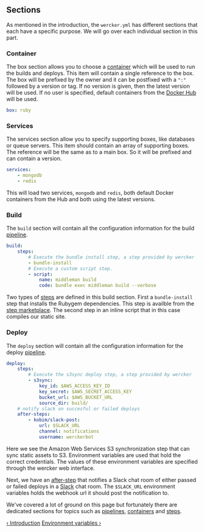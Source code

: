 ## Sections

As mentioned in the introduction, the `wercker.yml` has different
sections that each have a specific purpose. We will go over each
individual section in this part.

### Container

The box section allows you to choose a
[container](/learn/containers/01_introduction.html) which will be used
to run the builds and deploys. This item will contain a single reference
to the box. The box will be prefixed by the owner and it can be
postfixed with a `":"` followed by a version or tag. If no version is given, then
the latest version will be used. If no user is specified, default
containers from the [Docker Hub](/learn/containers/02_docker-hub.html) will be used.

```yaml
box: ruby
```

### Services

The services section allow you to specify supporting boxes, like databases or queue servers. This item should contain an array of supporting boxes. The reference will be the same as to a main box. So it will be prefixed and can contain a version.

```yaml
services:
    - mongodb
    - redis
```

This will load two services, `mongodb` and `redis`, both default Docker
containers from the Hub and both using the latest versions.

### Build

The `build` section will contain all the configuration information for the build
[pipeline](/learn/pipelines/01_introduction.html).

```yaml
build:
    steps:
        # Execute the bundle install step, a step provided by wercker
        - bundle-install
        # Execute a custom script step.
        - script:
            name: middleman build
            code: bundle exec middleman build --verbose
```

Two types of [steps](/learn/steps/01_introduction.html) are defined in this build section. First a
`bundle-install` step that installs the Rubygem dependencies. This step
is availble from the [step marketplace](/learn/steps/06_step-registry.html). The second step in an inline
script that in this case compiles our static site.

### Deploy

The `deploy` section will contain all the configuration information for the deploy
[pipeline](/learn/pipelines/01_introduction.html).

```yaml
deploy:
    steps:
        # Execute the s3sync deploy step, a step provided by wercker
        - s3sync:
            key_id: $AWS_ACCESS_KEY_ID
            key_secret: $AWS_SECRET_ACCESS_KEY
            bucket_url: $AWS_BUCKET_URL
            source_dir: build/
    # notify slack on succesful or failed deploys
    after-steps:
        - kobim/slack-post:
            url: $SLACK_URL
            channel: notifications
            username: werckerbot
```

Here we see the Amazon Web Services S3 synchronization step that can
sync static assets to S3. Environment variables are used that hold the
correct credentials. The values of these environment variables are
specified through the wercker web interface.

Next, we have an [after-step](/learn/steps/03_after-steps.html) that notifies a Slack chat room of either
passed or failed deploys in a [Slack](http://slack.com) chat room. The `$SLACK_URL` environment variables holds
the webhook url it should post the notification to.

We've covered a lot of ground on this page but fortunately there are
dedicated sections for topics such as [pipelines](/learn/pipelines/01_introduction.html), [containers](/learn/containers/01_introduction.html) and
[steps](/learn/steps/01_introduction.html).

[&lsaquo; Introduction](/learn/wercker-yml/01_introduction.html "nav previous yml")
[Environment variables &rsaquo;](/learn/wercker-yml/03_environment-variables.html "nav next yml")
